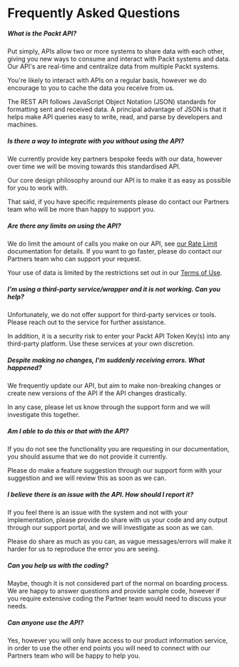 # Frequently Asked Questions

##### **What is the Packt API?**

Put simply, APIs allow two or more systems to share data with each other, giving you new ways to consume and interact with Packt systems and data.  Our API's are real-time and centralize data from multiple Packt systems. 

You're likely to interact with APIs on a regular basis, however we do encourage to you to cache the data you receive from us. 

The REST API follows JavaScript Object Notation (JSON) standards for formatting sent and received data. A principal advantage of JSON is that it helps make API queries easy to write, read, and parse by developers and machines.

##### **Is there a way to integrate with you without using the API?**

We currently provide key partners bespoke feeds with our data, however over time we will be moving towards this standardised API. 

Our core design philosophy around our API is to make it as easy as possible for you to work with.

That said, if you have specific requirements please do contact our Partners team who will be more than happy to support you.

##### **Are there any limits on using the API?**

We do limit the amount of calls you make on our API, see [our Rate Limit](/docs/ratelimiting) documentation for details. If you want to go faster, please do contact our Partners team who can support your request.

Your use of data is limited by the restrictions set out in our [Terms of Use](/docs/terms). 

##### **I'm using a third-party service/wrapper and it is not working. Can you help?**

Unfortunately, we do not offer support for third-party services or tools. Please reach out to the service  for further assistance.

In addition, it is a security risk to enter your Packt API Token Key(s) into any third-party platform. Use these services at your own discretion.

##### **Despite making no changes, I'm suddenly receiving errors. What happened?**

We frequently update our API, but aim to make non-breaking changes or create new versions of the API if the API changes drastically.

In any case, please let us know through the support form and we will investigate this together.

##### **Am I able to do *this* or *that* with the API?**

If you do not see the functionality you are requesting in our documentation, you should assume that we do not provide it currently. 

Please do make a feature suggestion through our support form with your suggestion and we will review this as soon as we can.

##### **I believe there is an issue with the API. How should I report it?**

If you feel there is an issue with the system and not with your implementation, please provide do share with us your code and any output through our support portal, and we will investigate as soon as we can.

Please do share as much as you can, as vague messages/errors will make it harder for us to reproduce the error you are seeing. 

##### **Can you help us with the coding?**

Maybe, though it is not considered part of the normal on boarding process. We are happy to answer questions and provide sample code, however if you require extensive coding the Partner team would need to discuss your needs. 

##### **Can anyone use the API?**

Yes, however you will only have access to our product information service, in order to use the other end points you will need to connect with our Partners team who will be happy to help you.


